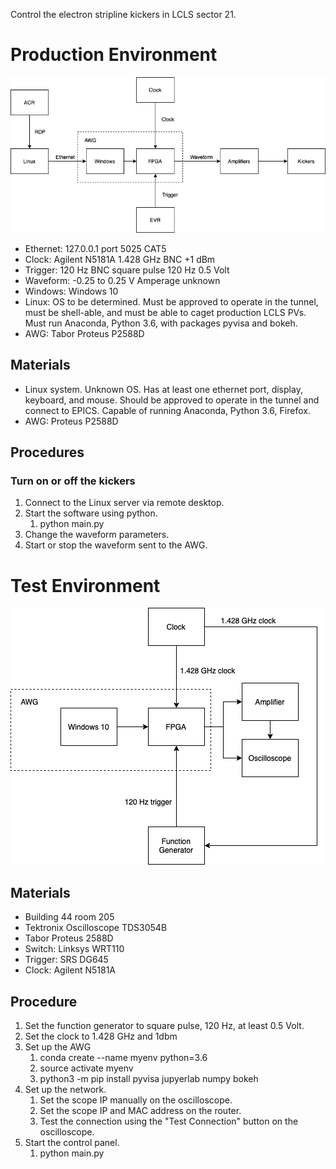Control the electron stripline kickers in LCLS sector 21.

# Production Environment

![](production.png)

- Ethernet: 127.0.0.1 port 5025 CAT5
- Clock: Agilent N5181A 1.428 GHz BNC +1 dBm
- Trigger: 120 Hz BNC square pulse 120 Hz 0.5 Volt
- Waveform: -0.25 to 0.25 V Amperage unknown
- Windows: Windows 10
- Linux: OS to be determined. Must be approved to operate in the tunnel, must be shell-able, and must be able to caget production LCLS PVs. Must run Anaconda, Python 3.6, with packages pyvisa and bokeh.
- AWG: Tabor Proteus P2588D

## Materials

- Linux system. Unknown OS. Has at least one ethernet port, display, keyboard, and mouse. Should be approved to operate in the tunnel and connect to EPICS. Capable of running Anaconda, Python 3.6, Firefox.
- AWG: Proteus P2588D

## Procedures

### Turn on or off the kickers

1. Connect to the Linux server via remote desktop.
1. Start the software using python.
	1. python main.py
1. Change the waveform parameters.
1. Start or stop the waveform sent to the AWG.

# Test Environment

![](test-diagram.png)

## Materials

- Building 44 room 205
- Tektronix Oscilloscope TDS3054B
- Tabor Proteus 2588D
- Switch: Linksys WRT110
- Trigger: SRS DG645
- Clock: Agilent N5181A

## Procedure

1. Set the function generator to square pulse, 120 Hz, at least 0.5 Volt.
1. Set the clock to 1.428 GHz and 1dbm
1. Set up the AWG
   1. conda create --name myenv python=3.6
   1. source activate myenv
   1. python3 -m pip install pyvisa jupyerlab numpy bokeh
1. Set up the network.
    1. Set the scope IP manually on the oscilloscope.
    1. Set the scope IP and MAC address on the router.
    1. Test the connection using the "Test Connection" button on the oscilloscope.
1. Start the control panel.
   1. python main.py
